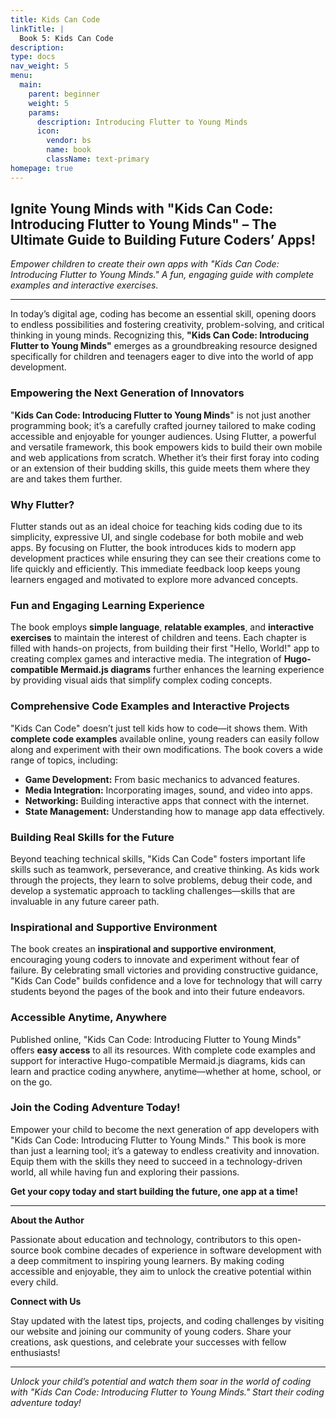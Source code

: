 ```yaml
---
title: Kids Can Code
linkTitle: |
  Book 5: Kids Can Code
description: 
type: docs
nav_weight: 5
menu:
  main:
    parent: beginner
    weight: 5
    params:
      description: Introducing Flutter to Young Minds
      icon:
        vendor: bs
        name: book
        className: text-primary
homepage: true
---
```


## Ignite Young Minds with "Kids Can Code: Introducing Flutter to Young Minds" – The Ultimate Guide to Building Future Coders’ Apps!

*Empower children to create their own apps with "Kids Can Code: Introducing Flutter to Young Minds." A fun, engaging guide with complete examples and interactive exercises.*

---

In today’s digital age, coding has become an essential skill, opening doors to endless possibilities and fostering creativity, problem-solving, and critical thinking in young minds. Recognizing this, **"Kids Can Code: Introducing Flutter to Young Minds"** emerges as a groundbreaking resource designed specifically for children and teenagers eager to dive into the world of app development.

### Empowering the Next Generation of Innovators

"**Kids Can Code: Introducing Flutter to Young Minds**" is not just another programming book; it’s a carefully crafted journey tailored to make coding accessible and enjoyable for younger audiences. Using Flutter, a powerful and versatile framework, this book empowers kids to build their own mobile and web applications from scratch. Whether it’s their first foray into coding or an extension of their budding skills, this guide meets them where they are and takes them further.

### Why Flutter?

Flutter stands out as an ideal choice for teaching kids coding due to its simplicity, expressive UI, and single codebase for both mobile and web apps. By focusing on Flutter, the book introduces kids to modern app development practices while ensuring they can see their creations come to life quickly and efficiently. This immediate feedback loop keeps young learners engaged and motivated to explore more advanced concepts.

### Fun and Engaging Learning Experience

The book employs **simple language**, **relatable examples**, and **interactive exercises** to maintain the interest of children and teens. Each chapter is filled with hands-on projects, from building their first "Hello, World!" app to creating complex games and interactive media. The integration of **Hugo-compatible Mermaid.js diagrams** further enhances the learning experience by providing visual aids that simplify complex coding concepts.

### Comprehensive Code Examples and Interactive Projects

"Kids Can Code" doesn’t just tell kids how to code—it shows them. With **complete code examples** available online, young readers can easily follow along and experiment with their own modifications. The book covers a wide range of topics, including:
- **Game Development:** From basic mechanics to advanced features.
- **Media Integration:** Incorporating images, sound, and video into apps.
- **Networking:** Building interactive apps that connect with the internet.
- **State Management:** Understanding how to manage app data effectively.

### Building Real Skills for the Future

Beyond teaching technical skills, "Kids Can Code" fosters important life skills such as teamwork, perseverance, and creative thinking. As kids work through the projects, they learn to solve problems, debug their code, and develop a systematic approach to tackling challenges—skills that are invaluable in any future career path.

### Inspirational and Supportive Environment

The book creates an **inspirational and supportive environment**, encouraging young coders to innovate and experiment without fear of failure. By celebrating small victories and providing constructive guidance, "Kids Can Code" builds confidence and a love for technology that will carry students beyond the pages of the book and into their future endeavors.

### Accessible Anytime, Anywhere

Published online, "Kids Can Code: Introducing Flutter to Young Minds" offers **easy access** to all its resources. With complete code examples and support for interactive Hugo-compatible Mermaid.js diagrams, kids can learn and practice coding anywhere, anytime—whether at home, school, or on the go.

### Join the Coding Adventure Today!

Empower your child to become the next generation of app developers with "Kids Can Code: Introducing Flutter to Young Minds." This book is more than just a learning tool; it’s a gateway to endless creativity and innovation. Equip them with the skills they need to succeed in a technology-driven world, all while having fun and exploring their passions.

**Get your copy today and start building the future, one app at a time!**

---

**About the Author**

Passionate about education and technology, contributors to this open-source book combine decades of experience in software development with a deep commitment to inspiring young learners. By making coding accessible and enjoyable, they aim to unlock the creative potential within every child.

**Connect with Us**

Stay updated with the latest tips, projects, and coding challenges by visiting our website and joining our community of young coders. Share your creations, ask questions, and celebrate your successes with fellow enthusiasts!

---

*Unlock your child’s potential and watch them soar in the world of coding with "Kids Can Code: Introducing Flutter to Young Minds." Start their coding adventure today!*
